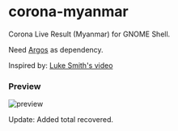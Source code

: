 # corona-myanmar
Corona Live Result (Myanmar) for GNOME Shell.

Need [Argos](https://github.com/p-e-w/argos) as dependency.

Inspired by: [Luke Smith's video](https://www.youtube.com/watch?v=cQ03v4d3QEo)

### Preview
![preview][preview]

[preview]: https://i.imgur.com/dEwV5VU.png "Corona Myanmar"

Update: Added total recovered.
